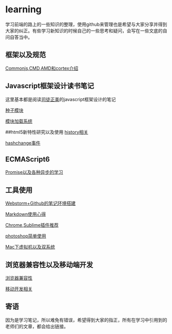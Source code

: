 # learning
学习前端的路上的一些知识的整理，使用github来管理也是希望与大家分享并得到大家的纠正。有些学习新知识的时候自己的一些思考和疑问，会写在一些文底的自问自答当中。

## 框架以及规范
[Commonjs,CMD,AMD和cortex介绍][1]


## Javascript框架设计读书笔记
这里基本都是阅读[司徒正美](https://github.com/RubyLouvre)的javascript框架设计的笔记

[种子模块][5]

[模块加载系统][11]

##html5新特性研究以及使用
[history相关][4]

[hashchange事件][7]

## ECMAScript6
[Promise以及各种异步的学习][3]


## 工具使用
[Webstorm+Github的笔记环境搭建][2]

[Markdown使用心得][6]

[Chrome,Sublime插件推荐][10]

[photoshop简单使用][12]

[Mac下虚拟机以及双系统][13]


## 浏览器兼容性以及移动端开发
[浏览器兼容性][8]

[移动开发相关][9]

## 寄语
因为是学习笔记，所以难免有错误，希望得到大家的指正，所有在学习中引用到的老师们的文章，都会给出链接。

[1]:https://github.com/panyifei/learning/blob/master/框架以及规范/Commonjs,CMD,AMD和cortex介绍.md
[2]:https://github.com/panyifei/learning/blob/master/工具使用/Webstorm+Github的笔记环境搭建.md
[3]:https://github.com/panyifei/learning/blob/master/ECMAScript6/Promise以及各种异步的学习.md
[4]:https://github.com/panyifei/learning/blob/master/HTML5/history相关.md
[5]:https://github.com/panyifei/learning/blob/master/Javascript框架设计/种子模块.md
[6]:https://github.com/panyifei/learning/blob/master/工具使用/Markdown使用心得.md
[7]:https://github.com/panyifei/learning/blob/master/HTML5/hashchange事件.md
[8]:https://github.com/panyifei/learning/blob/master/浏览器兼容性以及移动端开发/浏览器兼容性.md
[9]:https://github.com/panyifei/learning/blob/master/浏览器兼容性以及移动端开发/移动开发相关.md
[10]:https://github.com/panyifei/learning/blob/master/工具使用/Chrome,Sublime插件推荐.md
[11]:https://github.com/panyifei/learning/blob/master/Javascript框架设计/模块加载系统.md
[12]:https://github.com/panyifei/learning/blob/master/工具使用/photoshop简单使用.md
[13]:https://github.com/panyifei/learning/blob/master/工具使用/Mac下虚拟机以及双系统.md
